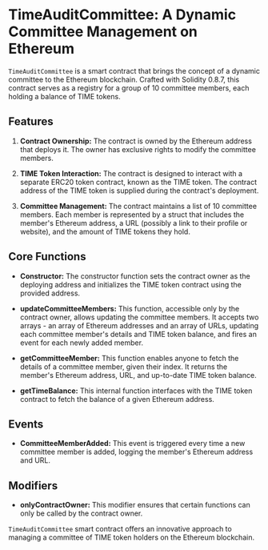 # TimeAuditCommittee: A Dynamic Committee Management on Ethereum

`TimeAuditCommittee` is a smart contract that brings the concept of a dynamic committee to the Ethereum blockchain. Crafted with Solidity 0.8.7, this contract serves as a registry for a group of 10 committee members, each holding a balance of TIME tokens.

## Features

1. **Contract Ownership:** The contract is owned by the Ethereum address that deploys it. The owner has exclusive rights to modify the committee members.

2. **TIME Token Interaction:** The contract is designed to interact with a separate ERC20 token contract, known as the TIME token. The contract address of the TIME token is supplied during the contract's deployment.

3. **Committee Management:** The contract maintains a list of 10 committee members. Each member is represented by a struct that includes the member's Ethereum address, a URL (possibly a link to their profile or website), and the amount of TIME tokens they hold.

## Core Functions

- **Constructor:** The constructor function sets the contract owner as the deploying address and initializes the TIME token contract using the provided address.

- **updateCommitteeMembers:** This function, accessible only by the contract owner, allows updating the committee members. It accepts two arrays - an array of Ethereum addresses and an array of URLs, updating each committee member's details and TIME token balance, and fires an event for each newly added member.

- **getCommitteeMember:** This function enables anyone to fetch the details of a committee member, given their index. It returns the member's Ethereum address, URL, and up-to-date TIME token balance.

- **getTimeBalance:** This internal function interfaces with the TIME token contract to fetch the balance of a given Ethereum address.

## Events

- **CommitteeMemberAdded:** This event is triggered every time a new committee member is added, logging the member's Ethereum address and URL.

## Modifiers

- **onlyContractOwner:** This modifier ensures that certain functions can only be called by the contract owner.

`TimeAuditCommittee` smart contract offers an innovative approach to managing a committee of TIME token holders on the Ethereum blockchain.
